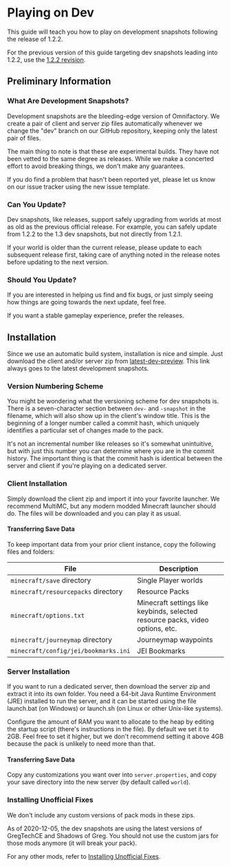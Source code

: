 # Playing on Dev

This guide will teach you how to play on development snapshots following the release of 1.2.2.

For the previous version of this guide targeting dev snapshots leading into 1.2.2, use the [1.2.2 revision](https://github.com/OmnifactoryDevs/OmnifactoryGuides/blob/1.2.2/guides/InstallingUnofficialFixes.md).

## Preliminary Information

### What Are Development Snapshots?

Development snapshots are the bleeding-edge version of Omnifactory. We create a pair of client and server zip files automatically whenever we change the "dev" branch on our GitHub repository, keeping only the latest pair of files.

The main thing to note is that these are experimental builds. They have not been vetted to the same degree as releases. While we make a concerted effort to avoid breaking things, we don't make any guarantees.

If you do find a problem that hasn't been reported yet, please let us know on our issue tracker using the new issue template.

### Can You Update?

Dev snapshots, like releases, support safely upgrading from worlds at most as old as the previous official release. For example, you can safely update from 1.2.2 to the 1.3 dev snapshots, but not directly from 1.2.1.

If your world is older than the current release, please update to each subsequent release first, taking care of anything noted in the release notes before updating to the next version.

### Should You Update?

If you are interested in helping us find and fix bugs, or just simply seeing how things are going towards the next update, feel free.

If you want a stable gameplay experience, prefer the releases.

## Installation

Since we use an automatic build system, installation is nice and simple. Just download the client and/or server zip from [latest-dev-preview](https://github.com/OmnifactoryDevs/Omnifactory/releases/tag/latest-dev-preview). This link always goes to the latest development snapshots.

### Version Numbering Scheme

You might be wondering what the versioning scheme for dev snapshots is. There is a seven-character section between `dev-` and `-snapshot` in the filename, which will also show up in the client's window title. This is the beginning of a longer number called a commit hash, which uniquely identifies a particular set of changes made to the pack.

It's not an incremental number like releases so it's somewhat unintuitive, but with just this number you can determine where you are in the commit history. The important thing is that the commit hash is identical between the server and client if you're playing on a dedicated server.

### Client Installation

Simply download the client zip and import it into your favorite launcher. We recommend MultiMC, but any modern modded Minecraft launcher should do. The files will be downloaded and you can play it as usual.

#### Transferring Save Data

To keep important data from your prior client instance, copy the following files and folders:

File | Description
-----|------------
`minecraft/save` directory | Single Player worlds
`minecraft/resourcepacks` directory | Resource Packs
`minecraft/options.txt` | Minecraft settings like keybinds, selected resource packs, video options, etc.
`minecraft/journeymap` directory | Journeymap waypoints
`minecraft/config/jei/bookmarks.ini` | JEI Bookmarks

### Server Installation

If you want to run a dedicated server, then download the server zip and extract it into its own folder. You need a 64-bit Java Runtime Environment (JRE) installed to run the server, and it can be started using the file launch.bat (on Windows) or launch.sh (on Linux or other Unix-like systems).

Configure the amount of RAM you want to allocate to the heap by editing the startup script (there's instructions in the file). By default we set it to 2GB. Feel free to set it higher, but we don't recommend setting it above 4GB because the pack is unlikely to need more than that.

#### Transferring Save Data

Copy any customizations you want over into `server.properties`, and copy your save directory into the new server (by default called `world`).

### Installing Unofficial Fixes

We don't include any custom versions of pack mods in these zips.

As of 2020-12-05, the dev snapshots are using the latest versions of GregTechCE and Shadows of Greg. You should not use the custom jars for those mods anymore (it will break your pack).

For any other mods, refer to [Installing Unofficial Fixes](InstallingUnofficialFixes.md).
